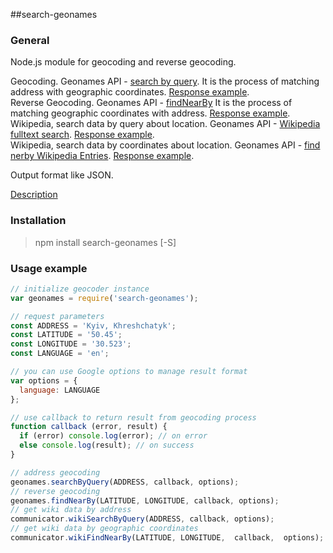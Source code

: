 ##search-geonames

### General
Node.js module for geocoding and reverse geocoding.  

Geocoding. Geonames API - [search by query](http://www.geonames.org/export/geonames-search.html).
It is the process of matching address with geographic coordinates.
[Response example](http://api.geonames.org/findNearbyJSON?lat=47.3&lng=9&username=demo&style=LONG).  
Reverse Geocoding. Geonames API - [findNearBy](http://www.geonames.org/export/web-services.html#findNearby)
It is the process of matching geographic coordinates with address.
[Response example](http://api.geonames.org/findNearbyJSON?lat=47.3&lng=9&username=demo&style=LONG).  
Wikipedia, search data by query about location. Geonames API - [Wikipedia fulltext search](http://www.geonames.org/export/wikipedia-webservice.html#wikipediaSearch).
[Response example](http://api.geonames.org/wikipediaSearchJSON?q=london&username=demo&maxRows=10).  
Wikipedia, search data by coordinates about location. Geonames API - [find nerby Wikipedia Entries](http://www.geonames.org/export/wikipedia-webservice.html#findNearbyWikipedia).
[Response example](http://api.geonames.org/findNearbyWikipediaJSON?lat=47&lng=9&username=demo).  

Output format like JSON.

[Description](http://www.geonames.org/export/#ws)

### Installation
>npm install search-geonames [-S]

### Usage example
```javascript
// initialize geocoder instance
var geonames = require('search-geonames');

// request parameters
const ADDRESS = 'Kyiv, Khreshchatyk';
const LATITUDE = '50.45';
const LONGITUDE = '30.523';
const LANGUAGE = 'en';

// you can use Google options to manage result format
var options = {
  language: LANGUAGE
};

// use callback to return result from geocoding process
function callback (error, result) {
  if (error) console.log(error); // on error
  else console.log(result); // on success
}

// address geocoding
geonames.searchByQuery(ADDRESS, callback, options);
// reverse geocoding
geonames.findNearBy(LATITUDE, LONGITUDE, callback, options);
// get wiki data by address
communicator.wikiSearchByQuery(ADDRESS, callback, options);
// get wiki data by geographic coordinates
communicator.wikiFindNearBy(LATITUDE, LONGITUDE,  callback,  options);

```
